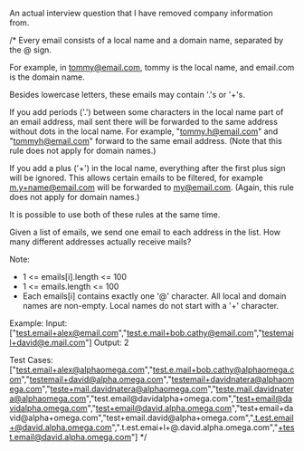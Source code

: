 An actual interview question that I have removed company information from.

/*
Every email consists of a local name and a domain name, separated by the @ sign.
 
For example, in tommy@email.com, tommy is the local name, and email.com is the domain name.

Besides lowercase letters, these emails may contain '.'s or '+'s.

If you add periods ('.') between some characters in the local name part of an email address, mail sent there will be forwarded to the same address without dots in the local name.  For example, "tommy.h@email.com" and "tommyh@email.com" forward to the same email address.  (Note that this rule does not apply for domain names.)

If you add a plus ('+') in the local name, everything after the first plus sign will be ignored. This allows certain emails to be filtered, for example m.y+name@email.com will be forwarded to my@email.com.  (Again, this rule does not apply for domain names.)

It is possible to use both of these rules at the same time.

Given a list of emails, we send one email to each address in the list.  How many different addresses actually receive mails?


Note:

- 1 <= emails[i].length <= 100
- 1 <= emails.length <= 100
- Each emails[i] contains exactly one '@' character.
All local and domain names are non-empty.
Local names do not start with a '+' character.

Example:
Input: ["test.email+alex@email.com","test.e.mail+bob.cathy@email.com","testemail+david@e.mail.com"]
Output: 2

Test Cases:
["test.email+alex@alphaomega.com","test.e.mail+bob.cathy@alphaomega.com","testemail+david@alpha.omega.com","testemail+davidnatera@alphaomega.com","teste+mail.davidnatera@alphaomega.com","teste.mail.davidnatera@alphaomega.com","test.email@davidalpha+omega.com","test+email@davidalpha.omega.com","test+email@david.alpha.omega.com","test+email+david@alpha+omega.com","test+email.david@alpha+omega.com",".t.est.email+@david.alpha.omega.com",".t.est.emai+l+@.david.alpha.omega.com","+test.email@david.alpha.omega.com"]
*/